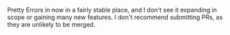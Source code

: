 Pretty Errors in now in a fairly stable place, and I don't see it expanding in scope or gaining many new features.  I don't recommend submitting PRs, as they are unlikely to be merged.
